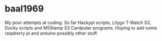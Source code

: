 # baal1969
My poor attempts at coding.
So far Hackypi scripts, Lilygo T-Watch S3, Ducky scripts and M5Stamp S3 Cardputer programs.  Hoping to add some raspberry pi and arduino possibly other stuff.
